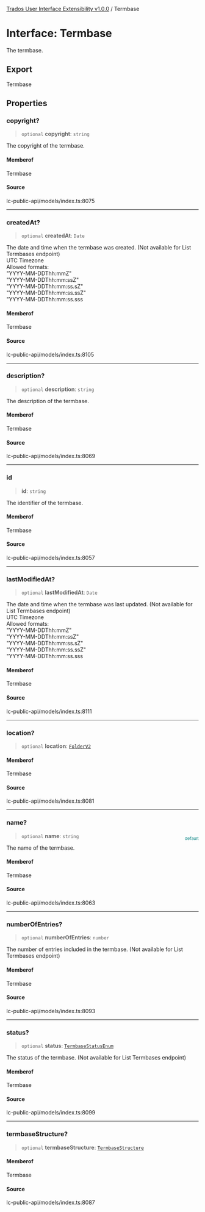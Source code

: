 [Trados User Interface Extensibility v1.0.0](../wiki/globals) / Termbase

# Interface: Termbase

The termbase.

## Export

Termbase

## Properties

### copyright?

> `optional` **copyright**: `string`

The copyright of the termbase.

#### Memberof

Termbase

#### Source

lc-public-api/models/index.ts:8075

***

### createdAt?

> `optional` **createdAt**: `Date`

The date and time when the termbase was created. (Not available for List Termbases endpoint) <br> UTC Timezone <br> Allowed formats: <br> "YYYY-MM-DDThh:mmZ" <br> "YYYY-MM-DDThh:mm:ssZ" <br> "YYYY-MM-DDThh:mm:ss.sZ" <br> "YYYY-MM-DDThh:mm:ss.ssZ" <br> "YYYY-MM-DDThh:mm:ss.sss

#### Memberof

Termbase

#### Source

lc-public-api/models/index.ts:8105

***

### description?

> `optional` **description**: `string`

The description of the termbase.

#### Memberof

Termbase

#### Source

lc-public-api/models/index.ts:8069

***

### id

> **id**: `string`

The identifier of the termbase.

#### Memberof

Termbase

#### Source

lc-public-api/models/index.ts:8057

***

### lastModifiedAt?

> `optional` **lastModifiedAt**: `Date`

The date and time when the termbase was last updated. (Not available for List Termbases endpoint) <br> UTC Timezone <br> Allowed formats: <br> "YYYY-MM-DDThh:mmZ" <br> "YYYY-MM-DDThh:mm:ssZ" <br> "YYYY-MM-DDThh:mm:ss.sZ" <br> "YYYY-MM-DDThh:mm:ss.ssZ" <br> "YYYY-MM-DDThh:mm:ss.sss

#### Memberof

Termbase

#### Source

lc-public-api/models/index.ts:8111

***

### location?

> `optional` **location**: [`FolderV2`](../wiki/Interface.FolderV2)

#### Memberof

Termbase

#### Source

lc-public-api/models/index.ts:8081

***

### name?

> `optional` **name**: `string`

<div style="display:inline; float:right; color:#008080; margin-top:-23px; font-size:11px">default</div><div style="display: inline;">The name of the termbase.</div>

#### Memberof

Termbase

#### Source

lc-public-api/models/index.ts:8063

***

### numberOfEntries?

> `optional` **numberOfEntries**: `number`

The number of entries included in the termbase. (Not available for List Termbases endpoint)

#### Memberof

Termbase

#### Source

lc-public-api/models/index.ts:8093

***

### status?

> `optional` **status**: [`TermbaseStatusEnum`](../wiki/Type.TermbaseStatusEnum)

The status of the termbase. (Not available for List Termbases endpoint)

#### Memberof

Termbase

#### Source

lc-public-api/models/index.ts:8099

***

### termbaseStructure?

> `optional` **termbaseStructure**: [`TermbaseStructure`](../wiki/Interface.TermbaseStructure)

#### Memberof

Termbase

#### Source

lc-public-api/models/index.ts:8087
